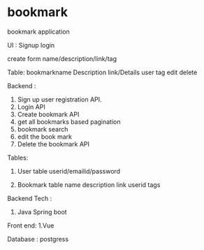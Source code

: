 # bookmark
bookmark application


UI : 
Signup
login


create form
name/description/link/tag




Table:
bookmarkname Description link/Details user tag edit delete



Backend : 
1. Sign up user registration API.
2. Login API
3. Create bookmark API
3. get all bookmarks based pagination
4. bookmark search
5. edit the book mark
6. Delete the bookmark API


Tables:
1. User table 
userid/emailid/password

2. Bookmark table
name description link userid tags


Backend Tech : 
1. Java Spring boot

Front end:
1.Vue

Database : 
postgress
